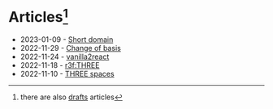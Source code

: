 Articles[^1]
===

- 2023-01-09 - [Short domain](shorty.md)
- 2022-11-29 - [Change of basis](change-of-basis.md)
- 2022-11-24 - [vanilla2react](vanilla2react.md)
- 2022-11-18 - [r3f:THREE](r3f.md)
- 2022-11-10 - [THREE spaces](three-spaces.md)

[^1]: there are also [drafts](drafts/) articles
